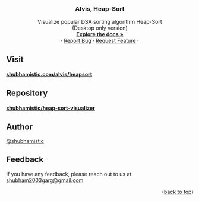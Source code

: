<a name="readme-top"></a>

<div align="center">
  <h3 align="center">Alvis, Heap-Sort</h3>

  <p align="center">
    Visualize popular DSA sorting algorithm Heap-Sort
    <br>
    (Desktop only version) 
    <br />
    <a href="https://github.com/shubhamistic/heap-sort-visualizer"><strong>Explore the docs »</strong></a>
    <br />
    ·
    <a href="https://github.com/shubhamistic/heap-sort-visualizer/issues">Report Bug</a>
    ·
    <a href="https://github.com/shubhamistic/heap-sort-visualizer/issues">Request Feature</a>
    ·
  </p>
</div>


## Visit
#### [shubhamistic.com/alvis/heapsort](https://heapsortvisualizer.web.app/)

## Repository
#### [shubhamistic/heap-sort-visualizer](https://github.com/shubhamistic/heap-sort-visualizer)


## Author
[@shubhamistic](https://www.github.com/shubhamistic)


## Feedback
If you have any feedback, please reach out to us at [shubham2003garg@gmail.com](mailto:shubham2003garg@gmail.com)

<p align="right">(<a href="#readme-top">back to top</a>)</p>